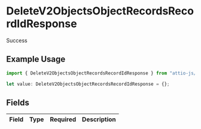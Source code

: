 # DeleteV2ObjectsObjectRecordsRecordIdResponse

Success

## Example Usage

```typescript
import { DeleteV2ObjectsObjectRecordsRecordIdResponse } from "attio-js/models/operations/deletev2objectsobjectrecordsrecordid.js";

let value: DeleteV2ObjectsObjectRecordsRecordIdResponse = {};
```

## Fields

| Field       | Type        | Required    | Description |
| ----------- | ----------- | ----------- | ----------- |
